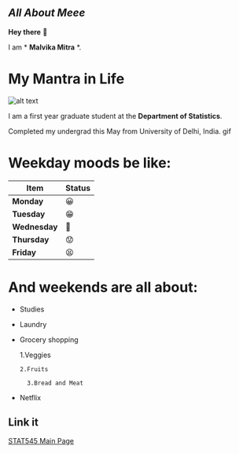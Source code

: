 ## *All About Meee*

**Hey there** :wave:

I am  * **Malvika Mitra** *.

# My Mantra in Life
![alt text](15369015173045416817657701370132.jpg)

I am a first year graduate student at the **Department of Statistics**.

Completed my undergrad this May from University of Delhi, India.
gif

# Weekday moods be like:

|    **Item**    | **Status**    |
|----------------|------------   |
| **Monday**     | :grinning:    |
| **Tuesday**    | :grin:        |
| **Wednesday**  |  :grimacing:  |
| **Thursday**   |  :worried:    |
| **Friday**     |  :tired_face: |

# And weekends are all about:

- Studies

- Laundry

+ Grocery shopping
 
     1.Veggies
 
      2.Fruits
 
        3.Bread and Meat

+ Netflix

## **Link it**

[STAT545 Main Page](http://stat545.com/)
